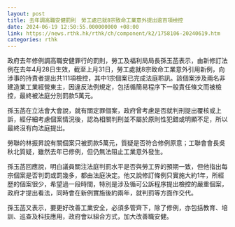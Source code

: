 ```yaml
---
layout: post
title: 去年調高職安健罰則　勞工處已就8宗致命工業意外提出逾百項檢控
date: 2024-06-19 12:50:55.000000000 +08:00
link: https://news.rthk.hk/rthk/ch/component/k2/1758106-20240619.htm
categories: rthk
---
```


政府去年修例調高職安健罪行的罰則，勞工及福利局局長孫玉菡表示，由新修訂法例在去年4月28日生效，截至上月31日，勞工處就8宗致命工業意外引用新例，向涉事的持責者提出共111項檢控，其中1宗個案已完成法庭聆訊。該個案涉及兩名非建造業工業經營東主，因違反法例規定，包括循簡易程序下一般責任條文而被檢控，最終被法庭分別罰款5萬元。

孫玉菡在立法會大會說，就有關定罪個案，政府曾考慮是否就判刑提出覆核或上訴，經仔細考慮個案情況後，認為相關判刑並不屬於原則性犯錯或明顯不足，所以最終沒有向法庭提出。

勞聯的林振昇說有關個案只被罰款5萬元，質疑是否符合修例原意；工聯會會長吳秋北質疑，雖然去年已修例，但仍無法阻止工業意外發生。

孫玉菡回應說，明白議員關注法庭判罰水平是否與勞工界的預期一致，但他指出每宗個案是否判罰或罰幾多，都由法庭決定。他又說修訂條例只實施大約1年，所經歷的個案很少，希望過一段時間，特別是涉及循可公訴程序提出檢控的嚴重個案，政府才提出看法，同時會在新例實施後約兩年，就判罰等方面作交代。

孫玉菡又表示，要更好改善工業安全，必須多管齊下，除了修例，亦包括教育、培訓、巡查及科技應用，政府會以組合方式，加大改善職安健。
